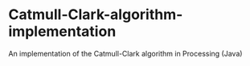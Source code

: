 # Catmull-Clark-algorithm-implementation
An implementation of the Catmull-Clark algorithm in Processing (Java)
